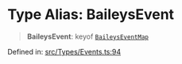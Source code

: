 # Type Alias: BaileysEvent

> **BaileysEvent**: keyof [`BaileysEventMap`](BaileysEventMap.md)

Defined in: [src/Types/Events.ts:94](https://github.com/Fokusdotid/Baileys/blob/eb819228f591f9a29a091aefc3a8c91a38d77089/src/Types/Events.ts#L94)
